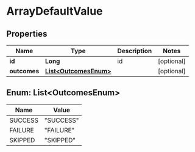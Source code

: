 

# ArrayDefaultValue


## Properties

| Name | Type | Description | Notes |
|------------ | ------------- | ------------- | -------------|
|**id** | **Long** | id |  [optional] |
|**outcomes** | [**List&lt;OutcomesEnum&gt;**](#List&lt;OutcomesEnum&gt;) |  |  [optional] |



## Enum: List&lt;OutcomesEnum&gt;

| Name | Value |
|---- | -----|
| SUCCESS | &quot;SUCCESS&quot; |
| FAILURE | &quot;FAILURE&quot; |
| SKIPPED | &quot;SKIPPED&quot; |



